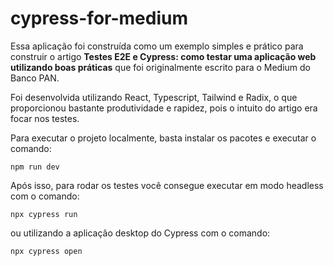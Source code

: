 # cypress-for-medium

Essa aplicação foi construída como um exemplo simples e prático para construir o artigo <strong>Testes E2E e Cypress: como testar uma aplicação web utilizando boas práticas</strong>
que foi originalmente escrito para o Medium do Banco PAN.

Foi desenvolvida utilizando React, Typescript, Tailwind e Radix, o que proporcionou bastante produtividade e rapidez, pois o intuito do artigo era focar nos testes.

Para executar o projeto localmente, basta instalar os pacotes e executar o comando:

`npm run dev`

Após isso, para rodar os testes você consegue executar em modo headless com o comando:

`npx cypress run`

ou utilizando a aplicação desktop do Cypress com o comando:

`npx cypress open`
